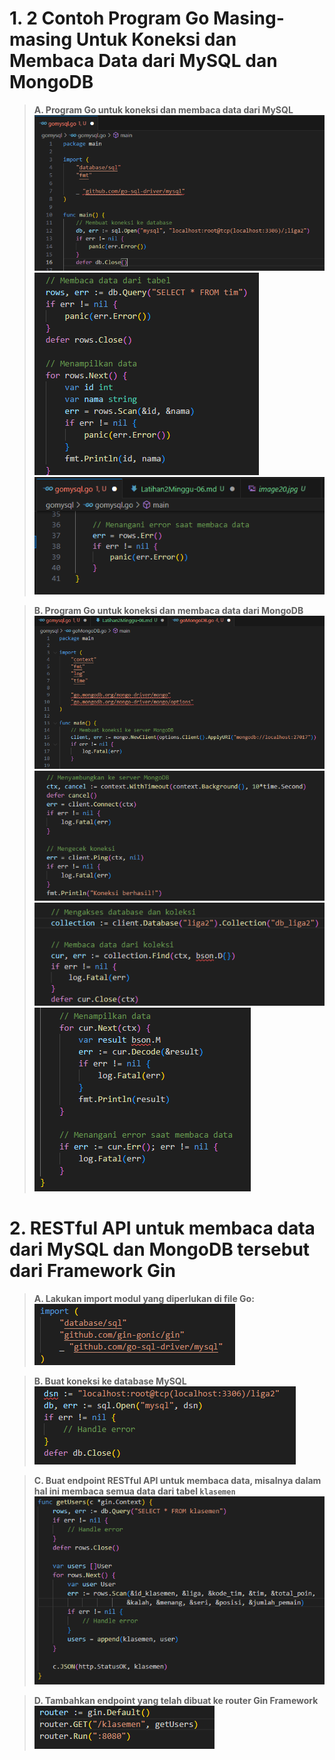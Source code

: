 # 1. 2 Contoh Program Go Masing-masing Untuk Koneksi dan Membaca Data dari MySQL dan MongoDB
>**A. Program Go untuk koneksi  dan membaca data dari MySQL**
![Alt text](screenshoot/image19.jpg)
![Alt text](screenshoot/image20.jpg)
![Alt text](screenshoot/image21.jpg)

>**B. Program Go untuk koneksi dan membaca data dari MongoDB**
![Alt text](screenshoot/image22.jpg)
![Alt text](screenshoot/image23.jpg)
![Alt text](screenshoot/image24.jpg)
![Alt text](screenshoot/image25.jpg)


# 2. RESTful API untuk membaca data dari MySQL dan MongoDB tersebut dari Framework Gin
>**A. Lakukan import modul yang diperlukan di file Go:**
![Alt text](screenshoot/image26.jpg)

>**B. Buat koneksi ke database MySQL**
![Alt text](screenshoot/image27.jpg)

>**C. Buat endpoint RESTful API untuk membaca data, misalnya dalam hal ini membaca semua data dari tabel `klasemen`**
![Alt text](screenshoot/image28.jpg)

>**D. Tambahkan endpoint yang telah dibuat ke router Gin Framework**
![Alt text](screenshoot/image29.jpg)

